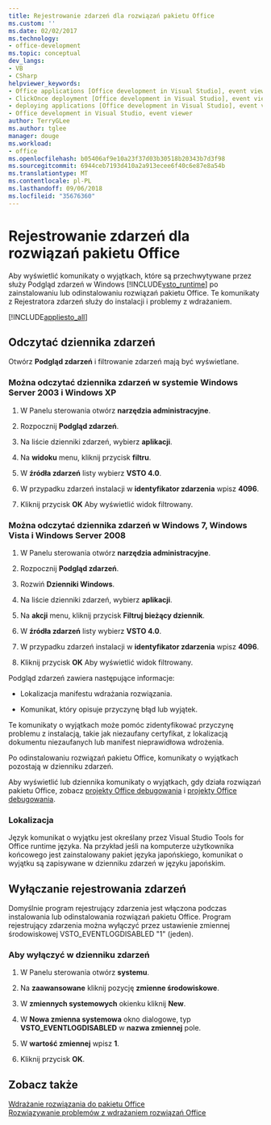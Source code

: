 ```yaml
---
title: Rejestrowanie zdarzeń dla rozwiązań pakietu Office
ms.custom: ''
ms.date: 02/02/2017
ms.technology:
- office-development
ms.topic: conceptual
dev_langs:
- VB
- CSharp
helpviewer_keywords:
- Office applications [Office development in Visual Studio], event viewer
- ClickOnce deployment [Office development in Visual Studio], event viewer
- deploying applications [Office development in Visual Studio], event viewer
- Office development in Visual Studio, event viewer
author: TerryGLee
ms.author: tglee
manager: douge
ms.workload:
- office
ms.openlocfilehash: b05406af9e10a23f37d03b30518b20343b7d3f98
ms.sourcegitcommit: 6944ceb7193d410a2a913ecee6f40c6e87e8a54b
ms.translationtype: MT
ms.contentlocale: pl-PL
ms.lasthandoff: 09/06/2018
ms.locfileid: "35676360"
---
```

# <a name="event-logging-for-office-solutions"></a>Rejestrowanie zdarzeń dla rozwiązań pakietu Office
  Aby wyświetlić komunikaty o wyjątkach, które są przechwytywane przez służy Podgląd zdarzeń w Windows [!INCLUDE[vsto_runtime](../vsto/includes/vsto-runtime-md.md)] po zainstalowaniu lub odinstalowaniu rozwiązań pakietu Office. Te komunikaty z Rejestratora zdarzeń służy do instalacji i problemy z wdrażaniem.  
  
 [!INCLUDE[appliesto_all](../vsto/includes/appliesto-all-md.md)]  
  
## <a name="read-the-event-log"></a>Odczytać dziennika zdarzeń  
 Otwórz **Podgląd zdarzeń** i filtrowanie zdarzeń mają być wyświetlane.  
  
### <a name="to-read-the-event-log-in-windows-server-2003-and-windows-xp"></a>Można odczytać dziennika zdarzeń w systemie Windows Server 2003 i Windows XP  
  
1.  W Panelu sterowania otwórz **narzędzia administracyjne**.  
  
2.  Rozpocznij **Podgląd zdarzeń**.  
  
3.  Na liście dzienniki zdarzeń, wybierz **aplikacji**.  
  
4.  Na **widoku** menu, kliknij przycisk **filtru**.  
  
5.  W **źródła zdarzeń** listy wybierz **VSTO 4.0**.  
  
6.  W przypadku zdarzeń instalacji w **identyfikator zdarzenia** wpisz **4096**.  
  
7.  Kliknij przycisk **OK** Aby wyświetlić widok filtrowany.  
  
### <a name="to-read-the-event-log-in-windows-7-windows-vista-and-windows-server-2008"></a>Można odczytać dziennika zdarzeń w Windows 7, Windows Vista i Windows Server 2008  
  
1.  W Panelu sterowania otwórz **narzędzia administracyjne**.  
  
2.  Rozpocznij **Podgląd zdarzeń**.  
  
3.  Rozwiń **Dzienniki Windows**.  
  
4.  Na liście dzienniki zdarzeń, wybierz **aplikacji**.  
  
5.  Na **akcji** menu, kliknij przycisk **Filtruj bieżący dziennik**.  
  
6.  W **źródła zdarzeń** listy wybierz **VSTO 4.0**.  
  
7.  W przypadku zdarzeń instalacji w **identyfikator zdarzenia** wpisz **4096**.  
  
8.  Kliknij przycisk **OK** Aby wyświetlić widok filtrowany.  
  
 Podgląd zdarzeń zawiera następujące informacje:  
  
-   Lokalizacja manifestu wdrażania rozwiązania.  
  
-   Komunikat, który opisuje przyczynę błąd lub wyjątek.  
  
 Te komunikaty o wyjątkach może pomóc zidentyfikować przyczynę problemu z instalacją, takie jak niezaufany certyfikat, z lokalizacją dokumentu niezaufanych lub manifest nieprawidłowa wdrożenia.  
  
 Po odinstalowaniu rozwiązań pakietu Office, komunikaty o wyjątkach pozostają w dzienniku zdarzeń.  
  
 Aby wyświetlić lub dziennika komunikaty o wyjątkach, gdy działa rozwiązań pakietu Office, zobacz [projekty Office debugowania](../vsto/debugging-office-projects.md) i [projekty Office debugowania](../vsto/debugging-office-projects.md).  
  
### <a name="localization"></a>Lokalizacja  
 Język komunikat o wyjątku jest określany przez Visual Studio Tools for Office runtime języka. Na przykład jeśli na komputerze użytkownika końcowego jest zainstalowany pakiet języka japońskiego, komunikat o wyjątku są zapisywane w dzienniku zdarzeń w języku japońskim.  
  
## <a name="disable-the-event-logger"></a>Wyłączanie rejestrowania zdarzeń  
 Domyślnie program rejestrujący zdarzenia jest włączona podczas instalowania lub odinstalowania rozwiązań pakietu Office. Program rejestrujący zdarzenia można wyłączyć przez ustawienie zmiennej środowiskowej VSTO_EVENTLOGDISABLED "1" (jeden).  
  
### <a name="to-disable-the-event-log"></a>Aby wyłączyć w dzienniku zdarzeń  
  
1.  W Panelu sterowania otwórz **systemu**.  
  
2.  Na **zaawansowane** kliknij pozycję **zmienne środowiskowe**.  
  
3.  W **zmiennych systemowych** okienku kliknij **New**.  
  
4.  W **Nowa zmienna systemowa** okno dialogowe, typ **VSTO_EVENTLOGDISABLED** w **nazwa zmiennej** pole.  
  
5.  W **wartość zmiennej** wpisz **1**.  
  
6.  Kliknij przycisk **OK**.  
  
## <a name="see-also"></a>Zobacz także  
 [Wdrażanie rozwiązania do pakietu Office](../vsto/deploying-an-office-solution.md)   
 [Rozwiązywanie problemów z wdrażaniem rozwiązań Office](../vsto/troubleshooting-office-solution-deployment.md)  
  
  